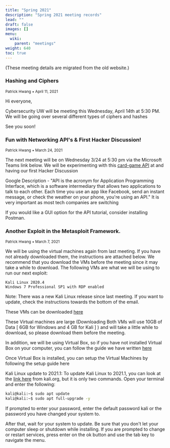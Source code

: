 ```yaml
---
title: "Spring 2021"
description: "Spring 2021 meeting records"
lead: ""
draft: false
images: []
menu:
  wiki:
    parent: "meetings"
weight: 640
toc: true
---
```


(These meeting details are migrated from the old website.)

### Hashing and Ciphers

<small>Patrick Hwang • April 11, 2021</small>

Hi everyone,

Cybersecurity UW will be meeting this Wednesday, April 14th at 5:30 PM. We will be going over several different types of ciphers and hashes

See you soon!

### Fun with Networking API's & First Hacker Discussion!

<small>Patrick Hwang • March 24, 2021</small>

The next meeting will be on Wednesday 3/24 at 5:30 pm via the Microsoft Teams link below.
We will be experimenting with this [card-game API](https://www.deckofcardsapi.com) at and having our first Hacker Discussion

Google Description - "API is the acronym for Application Programming Interface, which is a software intermediary that allows two applications to talk to each other.
Each time you use an app like Facebook, send an instant message, or check the weather on your phone, you're using an API." It is very important as most tech companies are switching

If you would like a GUI option for the API tutorial, consider installing Postman.

### Another Exploit in the Metasploit Framework.

<small>Patrick Hwang • March 7, 2021</small>

We will be using the virtual machines again from last meeting. If you have not already downloaded them, the instructions are attached below. We recommend that you download the VMs before the meeting since it may take a while to download. The following VMs are what we will be using to run our next exploit:

```text
Kali Linux 2020.4
Windows 7 Professional SP1 with RDP enabled
```

Note: There was a new Kali Linux release since last meeting. If you want to update, check the instructions towards the bottom of the email.

These VMs can be downloaded [here](https://uwmadison.box.com/v/CSEC-Virtual-Box-VMs)

These Virtual machines are large (Downloading Both VMs will use 10GB of Data [ 6GB for Windows and 4 GB for Kali ] ) and will take a little while to download, so please download them before the meeting.

In addition, we will be using Virtual Box, so if you have not installed Virtual Box on your computer, you can follow the guide we have written [here](https://uwmadison.app.box.com/v/CSEC-Install-Virtual-Box)

Once Virtual Box is installed, you can setup the Virtual Machines by following the setup guide here

Kali Linux update to 2021.1:
To update Kali Linux to 2021.1, you can look at the [link here](https://www.kali.org/docs/general-use/updating-kali/) from kali.org, but it is only two commands.
Open your terminal and enter the following:

```sh
kali@kali:~$ sudo apt update
kali@kali:~$ sudo apt full-upgrade -y
```

If prompted to enter your password, enter the default password kali or the password you have changed your system to.

After that, wait for your system to update. Be sure that you don't let your computer sleep or shutdown while installing. If you are prompted to change or restart services, press enter on the ok button and use the tab key to navigate the menu.
